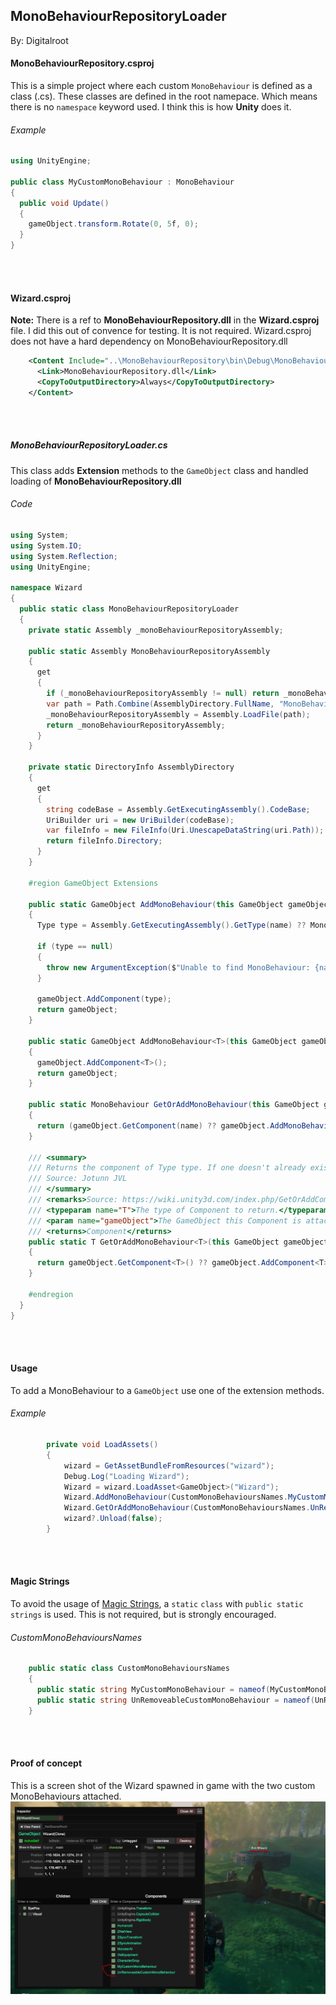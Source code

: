 ﻿## MonoBehaviourRepositoryLoader
By: Digitalroot

#### MonoBehaviourRepository.csproj

This is a simple project where each custom `MonoBehaviour` is defined as a class (.cs). 
These classes are defined in the root namepace. Which means there is no `namespace` 
keyword used. I think this is how **Unity** does it.

###### Example
``` C#
using UnityEngine;

public class MyCustomMonoBehaviour : MonoBehaviour
{
  public void Update()
  {
    gameObject.transform.Rotate(0, 5f, 0);
  }
}

```
<br/><br/>

#### Wizard.csproj

**Note:** There is a ref to **MonoBehaviourRepository.dll** in the **Wizard.csproj** file. 
I did this out of convence for testing. It is not required. Wizard.csproj does not have 
a hard dependency on MonoBehaviourRepository.dll

``` xml
    <Content Include="..\MonoBehaviourRepository\bin\Debug\MonoBehaviourRepository.dll">
      <Link>MonoBehaviourRepository.dll</Link>
      <CopyToOutputDirectory>Always</CopyToOutputDirectory>
    </Content>
```
<br/><br/>

##### MonoBehaviourRepositoryLoader.cs

This class adds **Extension** methods to the `GameObject` class and handled loading of **MonoBehaviourRepository.dll** 

###### Code
``` C#
using System;
using System.IO;
using System.Reflection;
using UnityEngine;

namespace Wizard
{
  public static class MonoBehaviourRepositoryLoader
  {
    private static Assembly _monoBehaviourRepositoryAssembly;

    public static Assembly MonoBehaviourRepositoryAssembly
    {
      get
      {
        if (_monoBehaviourRepositoryAssembly != null) return _monoBehaviourRepositoryAssembly;
        var path = Path.Combine(AssemblyDirectory.FullName, "MonoBehaviourRepository.dll");
        _monoBehaviourRepositoryAssembly = Assembly.LoadFile(path);
        return _monoBehaviourRepositoryAssembly;
      }
    }

    private static DirectoryInfo AssemblyDirectory
    {
      get
      {
        string codeBase = Assembly.GetExecutingAssembly().CodeBase;
        UriBuilder uri = new UriBuilder(codeBase);
        var fileInfo = new FileInfo(Uri.UnescapeDataString(uri.Path));
        return fileInfo.Directory;
      }
    }

    #region GameObject Extensions

    public static GameObject AddMonoBehaviour(this GameObject gameObject, string name)
    {
      Type type = Assembly.GetExecutingAssembly().GetType(name) ?? MonoBehaviourRepositoryAssembly.GetType(name);

      if (type == null)
      {
        throw new ArgumentException($"Unable to find MonoBehaviour: {name}", nameof(name));
      }

      gameObject.AddComponent(type);
      return gameObject;
    }

    public static GameObject AddMonoBehaviour<T>(this GameObject gameObject) where T : MonoBehaviour
    {
      gameObject.AddComponent<T>();
      return gameObject;
    }

    public static MonoBehaviour GetOrAddMonoBehaviour(this GameObject gameObject, string name)
    {
      return (gameObject.GetComponent(name) ?? gameObject.AddMonoBehaviour(name).GetComponent(name)) as MonoBehaviour;
    }

    /// <summary>
    /// Returns the component of Type type. If one doesn't already exist on the GameObject it will be added.
    /// Source: Jotunn JVL
    /// </summary>
    /// <remarks>Source: https://wiki.unity3d.com/index.php/GetOrAddComponent</remarks>
    /// <typeparam name="T">The type of Component to return.</typeparam>
    /// <param name="gameObject">The GameObject this Component is attached to.</param>
    /// <returns>Component</returns>
    public static T GetOrAddMonoBehaviour<T>(this GameObject gameObject) where T : MonoBehaviour
    {
      return gameObject.GetComponent<T>() ?? gameObject.AddComponent<T>();
    }

    #endregion
  }
}
```
<br/><br/>

#### Usage
To add a MonoBehaviour to a `GameObject` use one of the extension methods.

###### Example
``` C#
        private void LoadAssets()
        {
            wizard = GetAssetBundleFromResources("wizard");
            Debug.Log("Loading Wizard");
            Wizard = wizard.LoadAsset<GameObject>("Wizard");
            Wizard.AddMonoBehaviour(CustomMonoBehavioursNames.MyCustomMonoBehaviour); // extension method
            Wizard.GetOrAddMonoBehaviour(CustomMonoBehavioursNames.UnRemoveableCustomMonoBehaviour); // extension method
            wizard?.Unload(false);
        }
```
<br/><br/>

#### Magic Strings
To avoid the usage of [Magic Strings](https://en.wikipedia.org/wiki/Magic_string), 
a `static` `class` with `public static strings` is used. This is not required, but 
is strongly encouraged.

###### CustomMonoBehavioursNames
``` C#
    public static class CustomMonoBehavioursNames
    {
      public static string MyCustomMonoBehaviour = nameof(MyCustomMonoBehaviour);
      public static string UnRemoveableCustomMonoBehaviour = nameof(UnRemoveableCustomMonoBehaviour);
    }
```
<br/><br/>

#### Proof of concept
This is a screen shot of the Wizard spawned in game with the two custom MonoBehaviours attached.
<img src="example.png" alt="example" />
